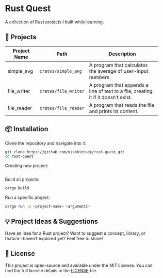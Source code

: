 # Rust Quest

A collection of Rust projects I built while learning.

## 📂 Projects  

| Project Name  | Path                     | Description                          |
|--------------|--------------------------|--------------------------------------|
| simple_avg   | `crates/simple_avg`       | A program that calculates the average of user-input numbers. |
| file_writer   | `crates/file_writer`       | A program that appends a line of text to a file, creating it if it doesn’t exist. |
| file_reader   | `crates/file_reader`       | A program that reads the file and prints its content. |

## 📦 Installation  

Clone the repository and navigate into it:  
```sh
git clone https://github.com/nikbhintade/rust-quest.git
cd rust-quest
```

Creating new project:
```

```

Build all projects:  
```sh
cargo build
```

Run a specific project:  
```sh
cargo run -p <project-name> <arguments>
```

## 💡 Project Ideas & Suggestions  

Have an idea for a Rust project? Want to suggest a concept, library, or feature I haven’t explored yet? Feel free to share!

## 📄 License  
This project is open-source and available under the MIT License. You can find the full license details in the [LICENSE](./LICENSE) file.